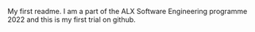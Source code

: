 My first readme.
I am a part of the ALX Software Engineering programme 2022 and this is my first trial on github.
